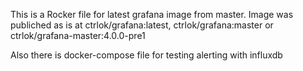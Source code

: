This is a Rocker file for latest grafana image from master. 
Image was publiched as is at ctrlok/grafana:latest, ctrlok/grafana:master or ctrlok/grafana-master:4.0.0-pre1

Also there is docker-compose file for testing alerting with influxdb

